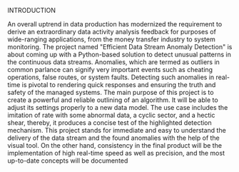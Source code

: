 INTRODUCTION

An overall uptrend in data production has modernized the requirement to derive an extraordinary data activity analysis feedback for purposes of wide-ranging applications, from the money transfer industry to system monitoring. The project named "Efficient Data Stream Anomaly Detection" is about coming up with a Python-based solution to detect unusual patterns in the continuous data streams. Anomalies, which are termed as outliers in common parlance can signify very important events such as cheating operations, false routes, or system faults. Detecting such anomalies in real-time is pivotal to rendering quick responses and ensuring the truth and safety of the managed systems. The main purpose of this project is to create a powerful and reliable outlining of an algorithm. It will be able to adjust its settings properly to a new data model. The use case includes the imitation of rate with some abnormal data, a cyclic sector, and a hectic shear, thereby, it produces a concise test of the highlighted detection mechanism. This project stands for immediate and easy to understand the delivery of the data stream and the found anomalies with the help of the visual tool. On the other hand, consistency in the final product will be the implementation of high real-time speed as well as precision, and the most up-to-date concepts will be documented
